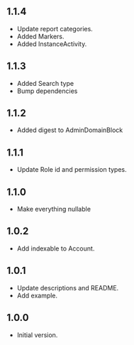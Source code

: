 ## 1.1.4

- Update report categories.
- Added Markers.
- Added InstanceActivity.

## 1.1.3

- Added Search type
- Bump dependencies

## 1.1.2

- Added digest to AdminDomainBlock

## 1.1.1

- Update Role id and permission types.

## 1.1.0

- Make everything nullable

## 1.0.2

- Add indexable to Account.

## 1.0.1

- Update descriptions and README.
- Add example.

## 1.0.0

- Initial version.
